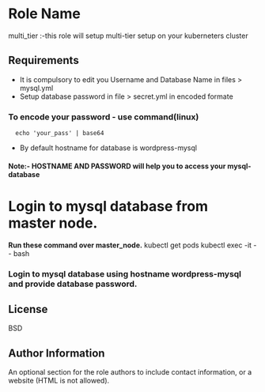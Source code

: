 Role Name
=========

multi_tier :-this role will setup multi-tier setup on your kuberneters cluster

Requirements
------------
- It is compulsory to edit you Username and Database Name in files > mysql.yml
- Setup database password in file > secret.yml in encoded formate
 ### To encode your password - use command(linux)
      echo 'your_pass' | base64
- By default hostname for database is wordpress-mysql
#### Note:- HOSTNAME AND PASSWORD will help you to access your mysql-database



# Login to mysql database from master node.
   **Run these command over master_node.**
    kubectl get pods
    kubectl exec -it <mysql container pod id> -- bash
    
### Login to mysql database using hostname wordpress-mysql and provide database password. 


License
-------

BSD

Author Information
------------------

An optional section for the role authors to include contact information, or a website (HTML is not allowed).
